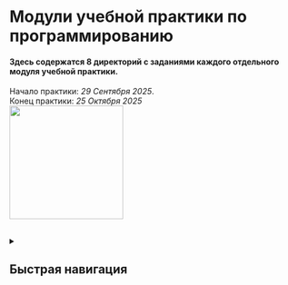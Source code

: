 <h1>Модули учебной практики по программированию</h1>

#### Здесь содержатся 8 директорий с заданиями каждого отдельного модуля учебной практики. <br>
Начало практики: *29 Сентября 2025*. <br>
Конец практики: *25 Октября 2025* <br>
<img src="https://media1.tenor.com/m/z3sxfsXpHtUAAAAd/beaver-carrot.gif" width="200"> 
##
<details>
  <summary><h2>Быстрая навигация</h2></summary>
  
  - [Модуль 1](https://github.com/Dokjja/Modules/blob/main/Module-1)
    - [Модуль 1.1](https://github.com/Dokjja/Modules/tree/main/Module-1/Module-1.1)
      - [Модуль 1.1.1](https://github.com/Dokjja/Modules/blob/main/Module-1/Module-1.1/Module-1.1.1/Program.cs)
      - [Модуль 1.1.2](https://github.com/Dokjja/Modules/blob/main/Module-1/Module-1.1/Module-1.1.2/Program.cs)
      - [Модуль 1.1.3](https://github.com/Dokjja/Modules/blob/main/Module-1/Module-1.1/Module-1.1.3/Program.cs)
      - [Модуль 1.1.4](https://github.com/Dokjja/Modules/blob/main/Module-1/Module-1.1/Module-1.1.4/Program.cs)
      - [Модуль 1.1.5](https://github.com/Dokjja/Modules/blob/main/Module-1/Module-1.1/Module-1.1.5/Program.cs)
    - [Модуль 1.2](https://github.com/Dokjja/Modules/tree/main/Module-1/Module-1.2)
      - [Модуль 1.2.1](https://github.com/Dokjja/Modules/blob/main/Module-1/Module-1.2/Module-1.2.1/Program.cs)
      - [Модуль 1.2.2](https://github.com/Dokjja/Modules/blob/main/Module-1/Module-1.2/Module-1.2.2/Program.cs)
      - [Модуль 1.2.3](https://github.com/Dokjja/Modules/blob/main/Module-1/Module-1.2/Module-1.2.3/Program.cs)
      - [Модуль 1.2.4](https://github.com/Dokjja/Modules/blob/main/Module-1/Module-1.2/Module-1.2.4/Program.cs)
      - [Модуль 1.2.5](https://github.com/Dokjja/Modules/blob/main/Module-1/Module-1.2/Module-1.2.5/Program.cs)
      - [Модуль 1.2.6](https://github.com/Dokjja/Modules/blob/main/Module-1/Module-1.2/Module-1.2.6/Program.cs)
    - [Модуль 1.3](https://github.com/Dokjja/Modules/tree/main/Module-1/Module-1.3)
      - [Модуль 1.3.1](https://github.com/Dokjja/Modules/blob/main/Module-1/Module-1.3/Module-1.3.1/Program.cs)
      - [Модуль 1.3.2](https://github.com/Dokjja/Modules/blob/main/Module-1/Module-1.3/Module-1.3.2/Program.cs)
      - [Модуль 1.3.3](https://github.com/Dokjja/Modules/blob/main/Module-1/Module-1.3/Module-1.3.3/Program.cs)
  - [Модуль 2](https://github.com/Dokjja/Modules/blob/main/Module-2)
    - [Модуль 2.1](https://github.com/Dokjja/Modules/tree/main/Module-2/Module-2.1)
      - [Модуль 2.1.1](https://github.com/Dokjja/Modules/blob/main/Module-2/Module-2.1/Module-2.1.1/Program.cs)
      - [Модуль 2.1.2](https://github.com/Dokjja/Modules/blob/main/Module-2/Module-2.1/Module-2.1.2/Program.cs)
      - [Модуль 2.1.3](https://github.com/Dokjja/Modules/blob/main/Module-2/Module-2.1/Module-2.1.3/Program.cs)
      - [Модуль 2.1.4](https://github.com/Dokjja/Modules/blob/main/Module-2/Module-2.1/Module-2.1.4/Program.cs)
      - [Модуль 2.1.5](https://github.com/Dokjja/Modules/blob/main/Module-2/Module-2.1/Module-2.1.5/Program.cs)
    - [Модуль 2.2](https://github.com/Dokjja/Modules/tree/main/Module-2/Module-2.2)
      - [Модуль 2.2.1](https://github.com/Dokjja/Modules/blob/main/Module-2/Module-2.2/Module-2.2.1/Program.cs)
      - [Модуль 2.2.2](https://github.com/Dokjja/Modules/blob/main/Module-2/Module-2.2/Module-2.2.2/Program.cs)
      - [Модуль 2.2.3](https://github.com/Dokjja/Modules/blob/main/Module-2/Module-2.2/Module-2.2.3/Program.cs)
  - [Модуль 3](https://github.com/Dokjja/Modules/blob/main/Module-3)
    - [Модуль 3.1](https://github.com/Dokjja/Modules/tree/main/Module-3/Module-3.1/Program.cs)
    - [Модуль 3.2](https://github.com/Dokjja/Modules/tree/main/Module-3/Module-3.2/Program.cs)
    - [Модуль 3.3](https://github.com/Dokjja/Modules/tree/main/Module-3/Module-3.3/Program.cs)
    - [Модуль 3.4](https://github.com/Dokjja/Modules/tree/main/Module-3/Module-3.4/Program.cs)
    - [Модуль 3.5](https://github.com/Dokjja/Modules/tree/main/Module-3/Module-3.5/Program.cs)
  - [Модуль 4](https://github.com/Dokjja/Modules/blob/main/Module-4)
    - [Модуль 4.1](https://github.com/Dokjja/Modules/tree/main/Module-4/Module-4.1/Program.cs)
    - [Модуль 4.2](https://github.com/Dokjja/Modules/tree/main/Module-4/Module-4.2/Program.cs)
    - [Модуль 4.3](https://github.com/Dokjja/Modules/tree/main/Module-4/Module-4.3/Program.cs)
    - [Модуль 4.4](https://github.com/Dokjja/Modules/tree/main/Module-4/Module-4.4/Program.cs)
    - [Модуль 4.5](https://github.com/Dokjja/Modules/tree/main/Module-4/Module-4.5/Program.cs)
      



</details>
 

